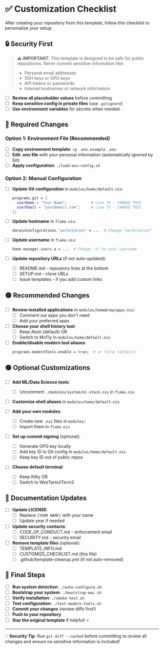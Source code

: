 # ✅ Customization Checklist

After creating your repository from this template, follow this checklist to personalize your setup:

## 🔒 Security First

> **⚠️ IMPORTANT**: This template is designed to be safe for public repositories. Never commit sensitive information like:
> - Personal email addresses
> - SSH keys or GPG keys
> - API tokens or passwords
> - Internal hostnames or network information

- [ ] **Review all placeholder values** before committing
- [ ] **Keep sensitive config in private files** (use `.gitignore`)
- [ ] **Use environment variables** for secrets when needed

## 🔴 Required Changes

### Option 1: Environment File (Recommended)
- [ ] **Copy environment template**: `cp .env.example .env`
- [ ] **Edit .env file** with your personal information (automatically ignored by Git)
- [ ] **Apply configuration**: `./load-env-config.sh`

### Option 2: Manual Configuration
- [ ] **Update Git configuration** in `modules/home/default.nix`:
  ```nix
  programs.git = {
    userName = "Your Name";           # Line 74 - CHANGE THIS
    userEmail = "your@email.com";     # Line 75 - CHANGE THIS
  };
  ```

- [ ] **Update hostname** in `flake.nix`:
  ```nix
  darwinConfigurations."workstation" = ...  # Change "workstation"
  ```

- [ ] **Update username** in `flake.nix`:
  ```nix
  home-manager.users.a = ...  # Change "a" to your username
  ```

- [ ] **Update repository URLs** (if not auto-updated):
  - [ ] README.md - repository links at the bottom
  - [ ] SETUP.md - clone URLs
  - [ ] Issue templates - if you add custom links

## 🟡 Recommended Changes

- [ ] **Review installed applications** in `modules/homebrew/apps.nix`:
  - [ ] Comment out apps you don't need
  - [ ] Add your preferred apps

- [ ] **Choose your shell history tool**:
  - [ ] Keep Atuin (default) OR
  - [ ] Switch to McFly in `modules/home/default.nix`

- [ ] **Enable/disable modern tool aliases**:
  ```nix
  programs.modernTools.enable = true;  # or false (default)
  ```

## 🟢 Optional Customizations

- [ ] **Add ML/Data Science tools**:
  - [ ] Uncomment `./modules/system/ml-stack.nix` in `flake.nix`

- [ ] **Customize shell aliases** in `modules/home/default.nix`

- [ ] **Add your own modules**:
  - [ ] Create new `.nix` files in `modules/`
  - [ ] Import them in `flake.nix`

- [ ] **Set up commit signing** (optional):
  - [ ] Generate GPG key locally
  - [ ] Add key ID to Git config in `modules/home/default.nix`
  - [ ] Keep key ID out of public repos

- [ ] **Choose default terminal**:
  - [ ] Keep Kitty OR
  - [ ] Switch to WezTerm/iTerm2

## 📝 Documentation Updates

- [ ] **Update LICENSE**:
  - [ ] Replace `[YOUR NAME]` with your name
  - [ ] Update year if needed

- [ ] **Update security contacts**:
  - [ ] CODE_OF_CONDUCT.md - enforcement email
  - [ ] SECURITY.md - security email

- [ ] **Remove template files** (optional):
  - [ ] TEMPLATE_INFO.md
  - [ ] CUSTOMIZE_CHECKLIST.md (this file)
  - [ ] .github/template-cleanup.yml (if not auto-removed)

## 🚀 Final Steps

- [ ] **Run system detection**: `./auto-configure.sh`
- [ ] **Bootstrap your system**: `./bootstrap-mac.sh`
- [ ] **Verify installation**: `./smoke-test.sh`
- [ ] **Test configuration**: `./test-modern-tools.sh`
- [ ] **Commit your changes** (review diffs first!)
- [ ] **Push to your repository**
- [ ] **Star the original template** if helpful! ⭐

---

💡 **Security Tip**: Run `git diff --cached` before committing to review all changes and ensure no sensitive information is included! 